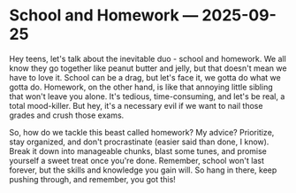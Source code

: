 # School and Homework — 2025-09-25

Hey teens, let's talk about the inevitable duo - school and homework. We all know they go together like peanut butter and jelly, but that doesn't mean we have to love it. School can be a drag, but let's face it, we gotta do what we gotta do. Homework, on the other hand, is like that annoying little sibling that won't leave you alone. It's tedious, time-consuming, and let's be real, a total mood-killer. But hey, it's a necessary evil if we want to nail those grades and crush those exams.

So, how do we tackle this beast called homework? My advice? Prioritize, stay organized, and don't procrastinate (easier said than done, I know). Break it down into manageable chunks, blast some tunes, and promise yourself a sweet treat once you're done. Remember, school won't last forever, but the skills and knowledge you gain will. So hang in there, keep pushing through, and remember, you got this!